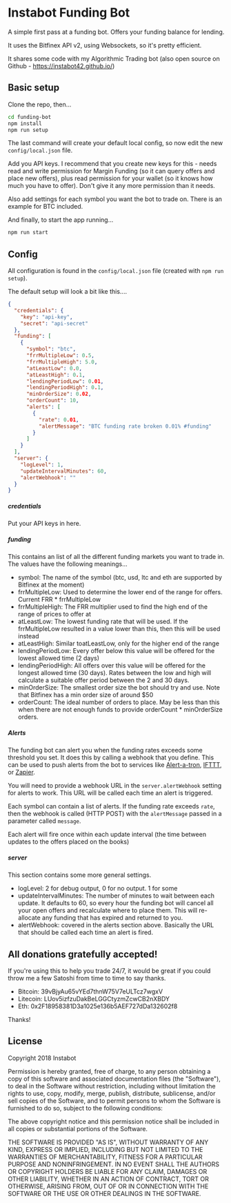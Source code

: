 # Instabot Funding Bot


A simple first pass at a funding bot. Offers your funding balance for lending.

It uses the Bitfinex API v2, using Websockets, so it's pretty efficient.

It shares some code with my Algorithmic Trading bot (also open source on Github - https://instabot42.github.io/)


## Basic setup

Clone the repo, then...

```bash
cd funding-bot
npm install
npm run setup
```

The last command will create your default local config, so now edit the new `config/local.json` file. 

Add you API keys. I recommend that you create new keys for this - 
needs read and write permission for Margin Funding (so it can query offers and place new offers), 
plus read permission for your wallet (so it knows how much you have to offer). Don't give it any more 
permission than it needs.

Also add settings for each symbol you want the bot to trade on. There is an example for BTC included.

And finally, to start the app running...

```bash
npm run start
```

## Config

All configuration is found in the `config/local.json` file (created with `npm run setup`).

The default setup will look a bit like this....

```json
{
  "credentials": {
    "key": "api-key",
    "secret": "api-secret"
  },
  "funding": [
    {
      "symbol": "btc",
      "frrMultipleLow": 0.5,
      "frrMultipleHigh": 5.0,
      "atLeastLow": 0.0,
      "atLeastHigh": 0.1,
      "lendingPeriodLow": 0.01,
      "lendingPeriodHigh": 0.1,
      "minOrderSize": 0.02,
      "orderCount": 10,
      "alerts": [
        {
          "rate": 0.01,
          "alertMessage": "BTC funding rate broken 0.01% #funding"
        }
      ]
    }
  ],
  "server": {
    "logLevel": 1,
    "updateIntervalMinutes": 60,
    "alertWebhook": ""
  }
}
```

##### credentials

Put your API keys in here.

##### funding

This contains an list of all the different funding markets you want to trade in. The values have the following meanings...

- symbol: The name of the symbol (btc, usd, ltc and eth are supported by Bitfinex at the moment)
- frrMultipleLow: Used to determine the lower end of the range for offers. Current FRR * frrMultipleLow
- frrMultipleHigh: The FRR multiplier used to find the high end of the range of prices to offer at
- atLeastLow: The lowest funding rate that will be used. If the frrMultipleLow resulted in a value lower than this, then this will be used instead
- atLeastHigh: Similar toatLeastLow, only for the higher end of the range
- lendingPeriodLow: Every offer below this value will be offered for the lowest allowed time (2 days)
- lendingPeriodHigh: All offers over this value will be offered for the longest allowed time (30 days). Rates between the low and high will calculate a suitable offer period between the 2 and 30 days.
- minOrderSize: The smallest order size the bot should try and use. Note that Bitfinex has a min order size of around $50
- orderCount: The ideal number of orders to place. May be less than this when there are not enough funds to provide orderCount * minOrderSize orders.

##### Alerts

The funding bot can alert you when the funding rates exceeds some threshold you set. It does this by calling a webhook that you
define. This can be used to push alerts from the bot to services like [Alert-a-tron](https://alertatron.com/), 
[IFTTT](https://ifttt.com/), or [Zapier](https://zapier.com/).

You will need to provide a webhook URL in the `server.alertWebhook` setting for alerts to work. 
This URL will be called each time an alert is triggered.

Each symbol can contain a list of alerts. If the funding rate exceeds `rate`, then the webhook is called (HTTP POST) 
with the `alertMessage` passed in a parameter called `message`. 

Each alert will fire once within each update interval (the time between updates to the offers placed on the books)

##### server

This section contains some more general settings.

- logLevel: 2 for debug output, 0 for no output. 1 for some
- updateIntervalMinutes: The number of minutes to wait between each update. It defaults to 60, so every hour the 
  funding bot will cancel all your open offers and recalculate where to place them. This will re-allocate any funding
  that has expired and returned to you.
- alertWebhook: covered in the alerts section above. Basically the URL that should be called each time an alert is fired.




## All donations gratefully accepted! 

If you're using this to help you trade 24/7, it would be great if you could throw me a few Satoshi 
from time to time to say thanks. 

* Bitcoin: 39vBjyAu65vYEd7thnW75V7eULTcz7wgxV
* Litecoin: LUov5izfzuDakBeLGGCtyzmZcwCB2nXBDY
* Eth: 0x2F18958381D3a1025e136b5AEF727dDa132602f8
 
Thanks!


## License

Copyright 2018 Instabot

Permission is hereby granted, free of charge, to any person obtaining a copy of 
this software and associated documentation files (the "Software"), to deal in the 
Software without restriction, including without limitation the rights to use, copy, 
modify, merge, publish, distribute, sublicense, and/or sell copies of the Software, 
and to permit persons to whom the Software is furnished to do so, subject to the 
following conditions:

The above copyright notice and this permission notice shall be included in all 
copies or substantial portions of the Software.

THE SOFTWARE IS PROVIDED "AS IS", WITHOUT WARRANTY OF ANY KIND, EXPRESS OR IMPLIED, 
INCLUDING BUT NOT LIMITED TO THE WARRANTIES OF MERCHANTABILITY, FITNESS FOR A 
PARTICULAR PURPOSE AND NONINFRINGEMENT. IN NO EVENT SHALL THE AUTHORS OR COPYRIGHT 
HOLDERS BE LIABLE FOR ANY CLAIM, DAMAGES OR OTHER LIABILITY, WHETHER IN AN ACTION 
OF CONTRACT, TORT OR OTHERWISE, ARISING FROM, OUT OF OR IN CONNECTION WITH THE 
SOFTWARE OR THE USE OR OTHER DEALINGS IN THE SOFTWARE.
